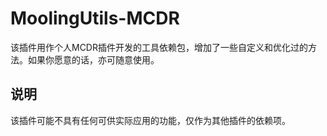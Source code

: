 # MoolingUtils-MCDR
该插件用作个人MCDR插件开发的工具依赖包，增加了一些自定义和优化过的方法。如果你愿意的话，亦可随意使用。

## 说明
该插件可能不具有任何可供实际应用的功能，仅作为其他插件的依赖项。
